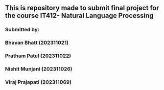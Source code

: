 ## This is repository made to submit final project for the course IT412- Natural Language Processing

### Submitted by:
### Bhavan Bhatt (202311021)
### Pratham Patel (202311022)
### Nishit Munjani (202311026)
### Viraj Prajapati (202311069)
